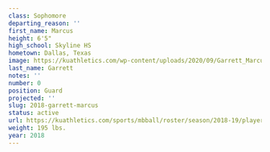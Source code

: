 ```yaml
---
class: Sophomore
departing_reason: ''
first_name: Marcus
height: 6'5"
high_school: Skyline HS
hometown: Dallas, Texas
image: https://kuathletics.com/wp-content/uploads/2020/09/Garrett_Marcus_09082020-600x500.jpg
last_name: Garrett
notes: ''
number: 0
position: Guard
projected: ''
slug: 2018-garrett-marcus
status: active
url: https://kuathletics.com/sports/mbball/roster/season/2018-19/player/marcus-garrett/
weight: 195 lbs.
year: 2018
---
```

